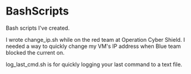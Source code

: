 # BashScripts
Bash scripts I've created.

I wrote change_ip.sh while on the red team at Operation Cyber Shield. I needed a way to quickly change my VM's IP address when Blue team blocked the current on.

log_last_cmd.sh is for quickly logging your last command to a text file.
